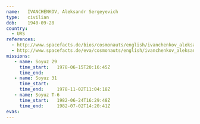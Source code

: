 ```yaml
---
name:	IVANCHENKOV, Aleksandr Sergeyevich
type:	civilian
dob:	1940-09-28
country:
  - URS
references:
  - http://www.spacefacts.de/bios/cosmonauts/english/ivanchenkov_aleksandr.htm
  - http://www.spacefacts.de/eva/cosmonauts/english/ivanchenkov_aleksandr.htm
missions:
   - name: Soyuz 29
     time_start:   1978-06-15T20:16:45Z
     time_end:     
   - name: Soyuz 31
     time_start:   
     time_end:     1978-11-02T11:04:18Z
   - name: Soyuz T-6
     time_start:   1982-06-24T16:29:48Z
     time_end:     1982-07-02T14:20:41Z
evas:
---
```

